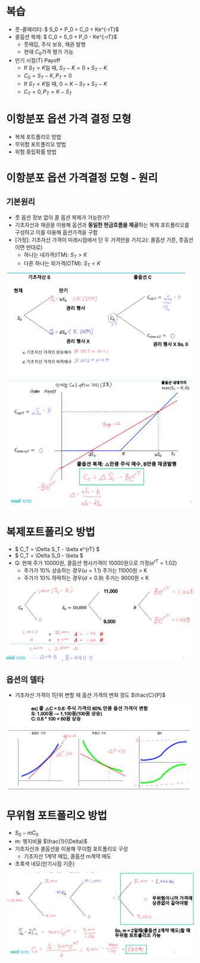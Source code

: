 # 복습
- 풋-콜패리티: $ S_0 + P_0 = C_0 + Ke^{-rT}$
- 콜옵션 복제: $ C_0 = S_0 + P_0 - Ke^{-rT}$
    + 풋매입, 주식 보유, 채권 발행
    + 현재 $C_0$가격 평가 가능
- 만기 시점(T) Payoff
    + If $S_T > K$일 때, $S_T - K = 0 + S_T - K$
    + $C_0 = S_T - K, P_T = 0$
    + If $S_T < K$일 때, $0 = K - S_T + S_T - K$
    + $C_T = 0, P_T = K - S_T$

# 이항분포 옵션 가격 결정 모형
- 복제 포트폴리오 방법
- 무위험 포트폴리오 방법
- 위험 중립확률 방법

# 이항분포 옵션 가격결정 모형 - 원리
## 기본원리
- 풋 옵션 정보 없이 콜 옵션 복제가 가능한가?
- 기초자산과 채권을 이용해 옵션과 **동일한 현금흐름을 제공**하는 복제 포트폴리오를 구성하고 이를 이용해 옵션가격을 구함
- [가정]: 기초자산 가격이 미래시점에서 단 두 가격만을 가지고(: 콜옵션 기준, 풋옵션이면 반대로)
    + 하나는 내가격(ITM): $S_T > K$
    + 다른 하나는 외가격(OTM): $S_T < K$

![alt text](../img/22_이항분포옵션가격결정.png)

![alt text](../img/22_이항분포옵션가격결정_2.png)

# 복제포트폴리오 방법
- $ C_T = \Delta S_T - \beta e^{rT} $
- $ C_T = \Delta S_0 - \beta $
- Q: 현재 주가 10000원, 콜옵션 행사가격이 10000원으로 가정($e^{rT} = 1.02$)
    + 주가가 10% 상승하는 경우($u = 1.1$) 주가는 11000원 > K
    + 주가가 10% 하락하는 경우($d = 0.9$) 주가는 9000원 < K

![alt text](../img/22_복제포트폴리오.png)

## 옵션의 델타
- 기초자산 가격이 1단위 변할 때 옵션 가격의 변화 정도 $\frac{C}{P}$

![alt text](../img/22_옵션_델타.png)

# 무위험 포트폴리오 방법
- $S_0 - mC_0$
- m: 헷지비율 $\frac{1}{\Delta}$
- 기초자산과 콜옵션을 이용해 무이험 포트폴리오 구성
    + 기초자산 1계약 매입, 콜옵션 m계약 매도
- 초록색 네모(만기시점 기준)

![alt text](../img/22_무위험포트폴리오.png)